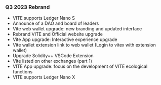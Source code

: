 ### Q3 2023 Rebrand

- VITE supports Ledger Nano S
- Announce of a DAO and board of leaders
- Vite web wallet upgrade: new branding and updated interface
- Rebrand VITE and Official website upgrade
- Vite App upgrade: Interactive experience upgrade
- Vite wallet extension link to web wallet (Login to vitex with extension wallet)
- Upgrade Solidity++ VSCode Extension
- Vite listed on other exchanges (part 1)
- VITE App upgrade: focus on the development of VITE ecological functions
- VITE supports Ledger Nano X
